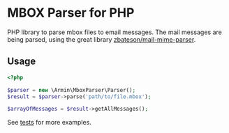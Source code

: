 # MBOX Parser for PHP

PHP library to parse mbox files to email messages. The mail messages are being parsed, using
the great library [zbateson/mail-mime-parser](https://github.com/zbateson/mail-mime-parser).


## Usage

```php
<?php

$parser = new \Armin\MboxParser\Parser();
$result = $parser->parse('path/to/file.mbox');

$arrayOfMessages = $result->getAllMessages();
```

See [tests](tests/Functional/ParserTest.php) for more examples.
